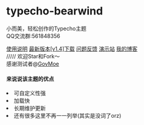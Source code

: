 # typecho-bearwind
小而美，轻松创作的Typecho主题<br>
QQ交流群:561848356<br>

<a href="https://www.coder-bear.com/internet-record/bearwind.html">使用说明</a>
<a href="https://github.com/whitebearcode/typecho-bearwind/releases/download/1.4/Bearwind_v1.4.zip">最新版本[v1.4]下载</a>
<a href = "https://support.qq.com/products/314782">问题反馈</a>
<a href = "http://bearwind.typecho.bearlab.in">演示站</a>
<a href = "https://www.coder-bear.com/">我的博客</a><br>
/////
欢迎Star和Fork～<br>
感谢测试者@<a href="https://github.com/govmoe">GovMoe</a>
<h4>来说说该主题的优点</h4>
<li>可自定义性强</li>
<li>加载快</li>
<li>长期维护更新</li>
<li>还有很多这里不再一一列举(其实是没词了orz)</li>
